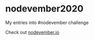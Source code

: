 # nodevember2020

My entries into #nodevember challenge

Check out [nodevember.io](https://nodevember.io)
